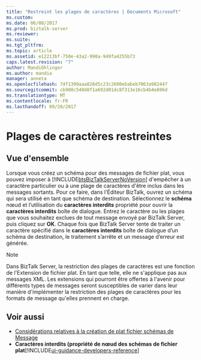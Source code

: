 ```yaml
---
title: "Restreint les plages de caractères | Documents Microsoft"
ms.custom: 
ms.date: 06/08/2017
ms.prod: biztalk-server
ms.reviewer: 
ms.suite: 
ms.tgt_pltfrm: 
ms.topic: article
ms.assetid: e12213bf-750e-43a2-998a-949fa4255b73
caps.latest.revision: "7"
author: MandiOhlinger
ms.author: mandia
manager: anneta
ms.openlocfilehash: 74f1399aaa828d5c23c2600ebabeb7063a982447
ms.sourcegitcommit: cb908c540d8f1a692d01dc8f313e16cb4b4e696d
ms.translationtype: MT
ms.contentlocale: fr-FR
ms.lasthandoff: 09/20/2017
---
```

# <a name="restricted-character-ranges"></a>Plages de caractères restreintes

## <a name="overview"></a>Vue d'ensemble
Lorsque vous créez un schéma pour des messages de fichier plat, vous pouvez imposer à [!INCLUDE[btsBizTalkServerNoVersion](../includes/btsbiztalkservernoversion-md.md)] d'empêcher à un caractère particulier ou à une plage de caractères d'être inclus dans les messages sortants. Pour ce faire, dans l'Éditeur BizTalk, ouvrez un schéma qui sera utilisé en tant que schéma de destination. Sélectionnez le **schéma** nœud et l’utilisation du **caractères interdits** propriété pour ouvrir la **caractères interdits** boîte de dialogue. Entrez le caractère ou les plages que vous souhaitez exclues de tout message envoyé par BizTalk Server, puis cliquez sur **OK**. Chaque fois que BizTalk Server tente de traiter un caractère spécifié dans le **caractères interdits** boîte de dialogue d’un schéma de destination, le traitement s’arrête et un message d’erreur est générée.  
  
> [!NOTE]
>  Dans BizTalk Server, la restriction des plages de caractères est une fonction de l'Extension de fichier plat. En tant que telle, elle ne s'applique pas aux messages XML. Les extensions qui pourront être offertes à l'avenir pour différents types de messages seront susceptibles de varier dans leur manière d'implémenter la restriction des plages de caractères pour les formats de message qu'elles prennent en charge.  
  
## <a name="see-also"></a>Voir aussi  
-  [Considérations relatives à la création de plat fichier schémas de Message](../core/considerations-when-creating-flat-file-message-schemas.md)   
-  **Caractères interdits (propriété de nœud des schémas de fichier plat**[!INCLUDE[ui-guidance-developers-reference](../includes/ui-guidance-developers-reference.md)]